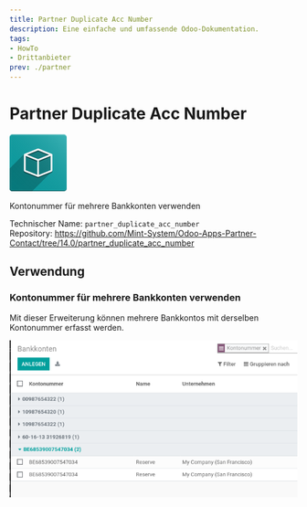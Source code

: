 ```yaml
---
title: Partner Duplicate Acc Number
description: Eine einfache und umfassende Odoo-Dokumentation.
tags:
- HowTo
- Drittanbieter
prev: ./partner
---
```

# Partner Duplicate Acc Number
![](attachments/icon_oms_box.png)

Kontonummer für mehrere Bankkonten verwenden

Technischer Name: `partner_duplicate_acc_number`\
Repository: <https://github.com/Mint-System/Odoo-Apps-Partner-Contact/tree/14.0/partner_duplicate_acc_number>

## Verwendung

### Kontonummer für mehrere Bankkonten verwenden

Mit dieser Erweiterung können mehrere Bankkontos mit derselben Kontonummer erfasst werden. 

![](attachments/Partner%20Duplicate%20Acc%20Number.png)